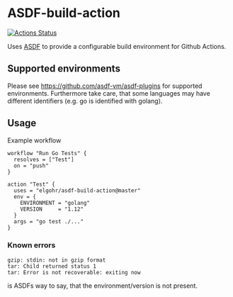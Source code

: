 # ASDF-build-action
[![Actions Status](https://wdp9fww0r9.execute-api.us-west-2.amazonaws.com/production/badge/elgohr/asdf-build-action)](https://wdp9fww0r9.execute-api.us-west-2.amazonaws.com/production/results/elgohr/asdf-build-action)

Uses [ASDF](https://github.com/asdf-vm/asdf) to provide a configurable build environment for Github Actions.

## Supported environments

Please see https://github.com/asdf-vm/asdf-plugins for supported environments.
Furthermore take care, that some languages may have different identifiers (e.g. go is identified with golang).

## Usage

Example workflow
```
workflow "Run Go Tests" {
  resolves = ["Test"]
  on = "push"
}

action "Test" {
  uses = "elgohr/asdf-build-action@master"
  env = {
    ENVIRONMENT = "golang"
    VERSION     = "1.12"
  }
  args = "go test ./..."
}
```

### Known errors

```
gzip: stdin: not in gzip format
tar: Child returned status 1
tar: Error is not recoverable: exiting now
```
is ASDFs way to say, that the environment/version is not present.
